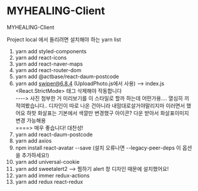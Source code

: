 # MYHEALING-Client
MYHEALING-Client

Project local 에서 돌리려면 설치해야 하는 yarn list 
1. yarn add styled-components
2. yarn add react-icons
3. yarn add react-naver-maps
4. yarn add react-router-dom
5. yarn add @actbase/react-daum-postcode
6. yarn add swiper@6.8.4 (UploadPhoto.js에서 사용) --> index.js <React.StrictMode> 태그 삭제해야 작동합니다  
----> 사진 첨부한 거 미리보기를 이 스타일로 할까 하는데 어떤가용.... 열심히 끼적여봤습니다.. 디자인이 따로 나온 건아니라 내맘대로살거야말리지마 이러면서 했어요 하핫 화살표는 기본에서 색깔만 변경했구 아이콘? 다운 받아서 화살표이미지 변경 가능해용  
====> 매우 좋습니다! 대찬성!
7. yarn add react-daum-postcode
8. yarn add axios
9. npm install react-avatar --save 
  (설치 오류나면 --legacy-peer-deps 이 옵션을 추가하세요!)
10. yarn add universal-cookie
11. yarn add sweetalert2     --> 찜하기 alert 창 디자인 때문에 설치했어요!
12. yarn add immer redux-actions
13. yarn add redux react-redux
